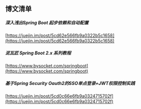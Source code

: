 ## 博文清单  


#####  深入浅出Spring Boot 起步依赖和自动配置  
[https://juejin.im/post/5cd62e566fb9a0322b5c1658](https://juejin.im/post/5cd62e566fb9a0322b5c1658)  

#####   泥瓦匠 Spring Boot 2.x 系列教程  
[https://www.bysocket.com/springboot](https://www.bysocket.com/springboot)  

#####  基于Spring Security Oauth2的SSO单点登录+JWT权限控制实践  
[https://juejin.im/post/5cd0c66e6fb9a0324715702f](https://juejin.im/post/5cd0c66e6fb9a0324715702f)  



